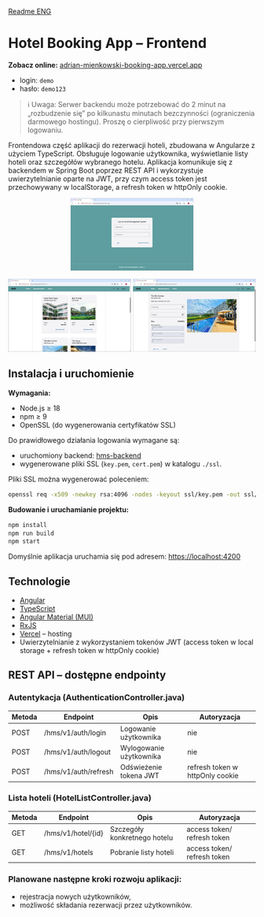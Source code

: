 [Readme ENG](README.md)

# Hotel Booking App – Frontend

**Zobacz online:** [adrian-mienkowski-booking-app.vercel.app](https://adrian-mienkowski-booking-app.vercel.app)
- login: `demo`
- hasło: `demo123`

> ℹ️ Uwaga: Serwer backendu może potrzebować do 2 minut na „rozbudzenie się” po kilkunastu minutach bezczynności (ograniczenia darmowego hostingu). Proszę o cierpliwość przy pierwszym logowaniu.

Frontendowa część aplikacji do rezerwacji hoteli, zbudowana w Angularze z użyciem TypeScript. Obsługuje logowanie użytkownika, wyświetlanie listy hoteli oraz szczegółów wybranego hotelu. Aplikacja komunikuje się z backendem w Spring Boot poprzez REST API i wykorzystuje uwierzytelnianie oparte na JWT, przy czym access token jest przechowywany w localStorage, a refresh token w httpOnly cookie.

<p align="center">
  <img src="img/login_page.jpg" width="250"/>
</p>
<p align="center">
  <img src="img/hotels-list.jpg" width="250"/>
  <img src="img/reservation-panel.jpg" width="250"/>
</p>

## Instalacja i uruchomienie

**Wymagania:**
- Node.js ≥ 18
- npm ≥ 9
- OpenSSL (do wygenerowania certyfikatów SSL)

Do prawidłowego działania logowania wymagane są:
- uruchomiony backend: [hms-backend](https://github.com/ArdianM90/hms-backend)
- wygenerowane pliki SSL (`key.pem`, `cert.pem`) w katalogu `./ssl`.

Pliki SSL można wygenerować poleceniem:
```bash
openssl req -x509 -newkey rsa:4096 -nodes -keyout ssl/key.pem -out ssl/cert.pem -days 365
```

**Budowanie i uruchamianie projektu:**
```bash
npm install
npm run build
npm start
```

Domyślnie aplikacja uruchamia się pod adresem: [https://localhost:4200](https://localhost:4200)

## Technologie
- [Angular](https://angular.io/)
- [TypeScript](https://www.typescriptlang.org/)
- [Angular Material (MUI)](https://material.angular.io/)
- [RxJS](https://rxjs.dev/)
- [Vercel](https://vercel.com/) – hosting
- Uwierzytelnianie z wykorzystaniem tokenów JWT (access token w local storage + refresh token w httpOnly cookie)

## REST API – dostępne endpointy
### Autentykacja (AuthenticationController.java)

| Metoda | Endpoint              | Opis                     | Autoryzacja                     |
|--------|-----------------------|--------------------------|---------------------------------|
| POST   | /hms/v1/auth/login    | Logowanie użytkownika    | nie                             |
| POST   | /hms/v1/auth/logout   | Wylogowanie użytkownika  | nie                             |
| POST   | /hms/v1/auth/refresh  | Odświeżenie tokena JWT   | refresh token w httpOnly cookie |

### Lista hoteli (HotelListController.java)

| Metoda | Endpoint           | Opis                         | Autoryzacja                 |
|--------|--------------------|------------------------------|-----------------------------|
| GET    | /hms/v1/hotel/{id} | Szczegóły konkretnego hotelu | access token/ refresh token |
| GET    | /hms/v1/hotels     | Pobranie listy hoteli        | access token/ refresh token |

### Planowane następne kroki rozwoju aplikacji:
- rejestracja nowych użytkowników,
- możliwość składania rezerwacji przez użytkowników.
